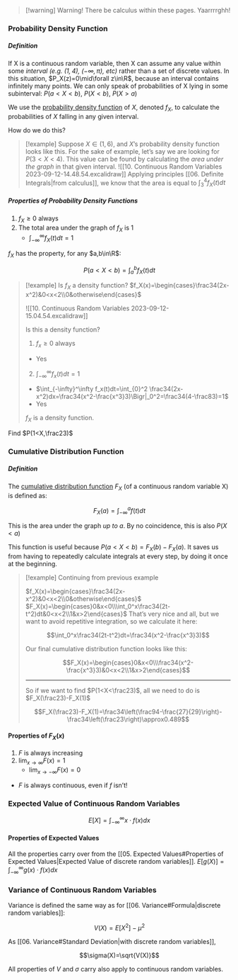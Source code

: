 > [!warning] Warning!
> There be calculus within these pages. Yaarrrrghh!
### Probability Density Function
##### Definition
If X is a continuous random variable, then X can assume any value within some *interval* *(e.g. $(1,4)$, $(-\infty,\pi)$, etc)* rather than a set of discrete values.
In this situation, $P_X(z)=0\mid\forall z\in\R$, because an interval contains infinitely many points.
We can only speak of probabilities of X lying in some subinterval: $P(a<X<b)$, $P(X<b)$, $P(X>a)$

We use the <u>probability density function</u> of $X$, denoted $f_X$, to calculate the probabilities of $X$ falling in any given interval.

How do we do this?
> [!example]
> Suppose $X\in(1,6)$, and $X$’s probability density function looks like this.
> For the sake of example, let’s say we are looking for $P(3<X<4)$. This value can be found by calculating the *area under the graph* in that given interval.
> ![[10. Continuous Random Variables 2023-09-12-14.48.54.excalidraw]]
> Applying principles [[06. Definite Integrals|from calculus]], we know that the area is equal to $\int_3^4f_X(t)dt$

##### Properties of Probability Density Functions
1. $f_X≥0$ always
2. The total area under the graph of $f_X$ is 1
	- $\int_{-\infty}^\infty f_X(t)dt=1$

$f_X$ has the property, for any $a,b\in\R$:

$$P(a<X<b)=\int_a^bf_X(t)dt$$

> [!example] Is $f_X$ a density function?
> $f_X(x)=\begin{cases}\frac34(2x-x^2)&0<x<2\\0&otherwise\end{cases}$
> 
> ![[10. Continuous Random Variables 2023-09-12-15.04.54.excalidraw]]
> 
> Is this a density function?
> 
> 1. $f_x≥0$ always
> 	- Yes 
> 2. $\int_{-\infty}^\infty f_x(t)dt=1$
> 	- $\int_{-\infty}^\infty f_x(t)dt=\int_{0}^2 \frac34(2x-x^2)dx=\frac34(x^2-\frac{x^3}3)\Bigr|_0^2=\frac34(4-\frac83)=1$
> 	- Yes
> 
> $f_X$ is a density function.

Find $P(1<X,\frac23)$

### Cumulative Distribution Function
##### Definition
The <u>cumulative distribution function</u> $F_X$ (of a continuous random variable X) is defined as:

$$F_X(a)=\int_{-\infty}^af(t)dt$$

This is the area under the graph *up to* $a$.
By no coincidence, this is also $P(X<a)$

This function is useful because $P(a<X<b)=F_X(b)-F_X(a)$.
It saves us from having to repeatedly calculate integrals at every step, by doing it once at the beginning.

> [!example] Continuing from previous example
> 
> $f_X(x)=\begin{cases}\frac34(2x-x^2)&0<x<2\\0&otherwise\end{cases}$
> $F_X(x)=\begin{cases}0&x<0\\\int_0^x\frac34(2t-t^2)dt&0<x<2\\1&x>2\end{cases}$
> That’s very nice and all, but we want to avoid repetitive integration, so we calculate it here:
>
> $$\int_0^x\frac34(2t-t^2)dt=\frac34(x^2-\frac{x^3}3)$$
>
> Our final cumulative distribution function looks like this:
> 
> $$F_X(x)=\begin{cases}0&x<0\\\frac34(x^2-\frac{x^3}3)&0<x<2\\1&x>2\end{cases}$$
>
> ---
> So if we want to find $P(1<X<\frac23)$, all we need to do is $F_X(\frac23)-F_X(1)$
> 
> $$F_X(\frac23)-F_X(1)=\frac34\left(\frac94-\frac{27}{29}\right)-\frac34\left(\frac23\right)\approx0.489$$


#### Properties of $F_X(x)$
 1. $F$ is always increasing
 2. $\lim_{x\to\infty}F(x)=1$
	 - $\lim_{x\to-\infty}F(x)=0$
 - $F$ is always continuous, even if $f$ isn’t!

### Expected Value of Continuous Random Variables

$$E[X]=\int_{-\infty}^\infty x\cdot f(x)dx$$

#### Properties of Expected Values
All the properties carry over from the [[05. Expected Values#Properties of Expected Values|Expected Value of discrete random variables]].
$E\left[g(X)\right]=\int_{-\infty}^\infty g(x)\cdot f(x)dx$


### Variance of Continuous Random Variables
Variance is defined the same way as for [[06. Variance#Formula|discrete random variables]]:

$$V(X)=E\left[X^2\right]-\mu^2$$

As [[06. Variance#Standard Deviation|with discrete random variables]],

$$\sigma(X)=\sqrt{V(X)}$$

All properties of $V$ and $\sigma$ carry also apply to continuous random variables.